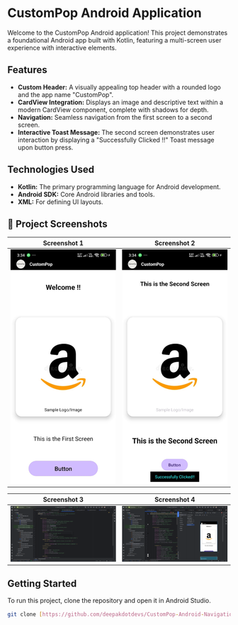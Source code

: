 # CustomPop Android Application

Welcome to the CustomPop Android application! This project demonstrates a foundational Android app built with Kotlin, featuring a multi-screen user experience with interactive elements.

## Features

* **Custom Header:** A visually appealing top header with a rounded logo and the app name "CustomPop".
* **CardView Integration:** Displays an image and descriptive text within a modern CardView component, complete with shadows for depth.
* **Navigation:** Seamless navigation from the first screen to a second screen.
* **Interactive Toast Message:** The second screen demonstrates user interaction by displaying a "Successfully Clicked !!" Toast message upon button press.

## Technologies Used

* **Kotlin:** The primary programming language for Android development.
* **Android SDK:** Core Android libraries and tools.
* **XML:** For defining UI layouts.

## 📸 Project Screenshots

| Screenshot 1 | Screenshot 2 |
|--------------|--------------|
| <img src="screenshots/1.jpeg" alt="Screenshot 1" width="250"/> | <img src="screenshots/2.jpeg" alt="Screenshot 2" width="250"/> |

| Screenshot 3 | Screenshot 4 |
|--------------|--------------|
| ![Screenshot 3](screenshots/3.jpeg.png) | ![Screenshot 4](screenshots/4.jpeg.png) |






## Getting Started

To run this project, clone the repository and open it in Android Studio.

```bash
git clone [https://github.com/deepakdotdevs/CustomPop-Android-Navigation-Demo]

